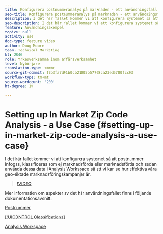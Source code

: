 ```yaml
---
title: Konfigurera postnummeranalys på marknaden - ett användningsfall
seo-title: Konfigurera postnummeranalys på marknaden - ett användningsfall
description: I det här fallet kommer vi att konfigurera systemet så att postnummer infogas, klassificeras som ej marknadsförda eller marknadsförda och sedan använda dessa data i Analysis Workspace så att vi kan se hur effektiva våra geo-riktade marknadsföringskampanjer är.
seo-description: I det här fallet kommer vi att konfigurera systemet så att postnummer infogas, klassificeras som ej marknadsförda eller marknadsförda och sedan använda dessa data i Analysis Workspace så att vi kan se hur effektiva våra geo-riktade marknadsföringskampanjer är.
feature: Användningsexempel
topics: null
activity: use
doc-type: feature video
author: Doug Moore
team: Technical Marketing
kt: 2846
role: Yrkesverksamma inom affärsverksamhet
level: Nybörjare
translation-type: tm+mt
source-git-commit: f3b3fa7d91b0cb21005b57768ca23ed6700fcc03
workflow-type: tm+mt
source-wordcount: '200'
ht-degree: 1%

---
```



# Setting up In Market Zip Code Analysis - a Use Case {#setting-up-in-market-zip-code-analysis-a-use-case}

I det här fallet kommer vi att konfigurera systemet så att postnummer infogas, klassificeras som ej marknadsförda eller marknadsförda och sedan använda dessa data i Analysis Workspace så att vi kan se hur effektiva våra geo-riktade marknadsföringskampanjer är.

>[!VIDEO](https://video.tv.adobe.com/v/27052/?quality=12)

Mer information om aspekter av det här användningsfallet finns i följande dokumentationsavsnitt:

[Postnummer](https://marketing.adobe.com/resources/help/en_US/reference/reports_zip.html)

[[!UICONTROL Classifications]](https://marketing.adobe.com/resources/help/en_US/reference/classifications.html)

[Analysis Workspace](https://marketing.adobe.com/resources/help/en_US/analytics/analysis-workspace/analysis-workspace-features.html)
